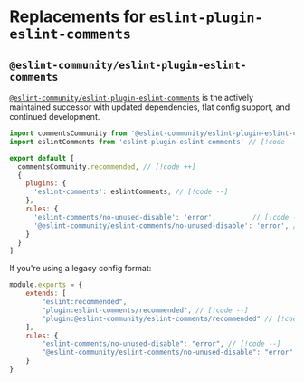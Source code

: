 # Replacements for `eslint-plugin-eslint-comments`

## `@eslint-community/eslint-plugin-eslint-comments`

[`@eslint-community/eslint-plugin-eslint-comments`](https://github.com/eslint-community/eslint-plugin-eslint-comments) is the actively maintained successor with updated dependencies, flat config support, and continued development.

```js
import commentsCommunity from '@eslint-community/eslint-plugin-eslint-comments/configs' // [!code ++]
import eslintComments from 'eslint-plugin-eslint-comments' // [!code --]

export default [
  commentsCommunity.recommended, // [!code ++]
  {
    plugins: {
      'eslint-comments': eslintComments, // [!code --]
    },
    rules: {
      'eslint-comments/no-unused-disable': 'error',         // [!code --]
      '@eslint-community/eslint-comments/no-unused-disable': 'error', // [!code ++]
    }
  }
]
```

If you're using a legacy config format:

```js
module.exports = {
    extends: [
        "eslint:recommended",
        "plugin:eslint-comments/recommended", // [!code --]
        "plugin:@eslint-community/eslint-comments/recommended" // [!code ++]
    ],
    rules: {
        "eslint-comments/no-unused-disable": "error", // [!code --]
        "@eslint-community/eslint-comments/no-unused-disable": "error" // [!code ++]
    }
}
```
